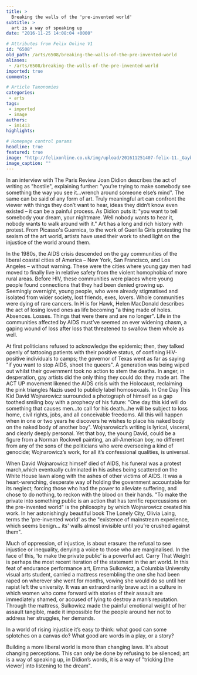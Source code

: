 ```yaml
---
title: >
  Breaking the walls of the 'pre-invented world'
subtitle: >
  art is a way of speaking up
date: "2016-11-25 14:08:04 +0000"

# Attributes from Felix Online V1
id: "6508"
old_path: /arts/6508/breaking-the-walls-of-the-pre-invented-world
aliases:
 - /arts/6508/breaking-the-walls-of-the-pre-invented-world
imported: true
comments:

# Article Taxonomies
categories:
 - arts
tags:
 - imported
 - image
authors:
 - im1413
highlights:

# Homepage control params
headline: true
featured: true
image: "http://felixonline.co.uk/img/upload/201611251407-felix-11._Gaybashers_Come_and_Get_It_1.jpg"
image_caption: ""
---
```


In an interview with The Paris Review Joan Didion describes the act of writing as "hostile", explaining further: "you’re trying to make somebody see something the way you see it...wrench around someone else’s mind". The same can be said of any form of art. Truly meaningful art can confront the viewer with things they don’t want to hear, ideas they didn’t know even existed – it can be a painful process. As Didion puts it: "you want to tell somebody your dream, your nightmare. Well nobody wants to hear it, nobody wants to walk around with it."
Art has a long and rich history with protest. From Picasso's Guernica, to the work of Guerilla Girls protesting the sexism of the art world, artists have used their work to shed light on the injustice of the world around them.

In the 1980s, the AIDS crisis descended on the gay communities of the liberal coastal cities of America – New York, San Francisco, and Los Angeles – without warning. These were the cities where young gay men had moved to finally live in relative safety from the violent homophobia of more rural areas. Before HIV, these communities were places where young people found connections that they had been denied growing up. Seemingly overnight, young people, who were already stigmatised and isolated from wider society, lost friends, exes, lovers. Whole communities were dying of rare cancers. In H is for Hawk, Helen MacDonald describes the act of losing loved ones as life becoming "a thing made of holes. Absences. Losses. Things that were there and are no longer". Life in the communities affected by AIDS must’ve seemed an ever widening chasm, a gaping wound of loss after loss that threatened to swallow them whole as well.

At first politicians refused to acknowledge the epidemic; then, they talked openly of tattooing patients with their positive status, of confining HIV-positive individuals to camps; the governor of Texas went as far as saying "if you want to stop AIDS, shoot the queers". A generation was being wiped out whilst their government took no action to stem the deaths.
In anger, in desperation, gay artists did the only thing they could do: they made art. The ACT UP movement likened the AIDS crisis with the Holocaust, reclaiming the pink triangles Nazis used to publicly label homosexuals. In One Day This Kid David Wojnarowicz surrounded a photograph of himself as a gap toothed smiling boy with a prophecy of his future: "One day this kid will do something that causes men...to call for his death...he will be subject to loss home, civil rights, jobs, and all conceivable freedoms. All this will happen when in one or two years he discovers he wishes to place his naked body on the naked body of another boy". Wojnarowicz’s writing is lyrical, visceral, and clearly deeply personal. Yet that boy, the young David, could be a figure from a Norman Rockwell painting, an all-American boy, no different from any of the sons of the politicians who were overseeing a kind of genocide; Wojnarowicz’s work, for all it’s confessional qualities, is universal.

When David Wojnarowicz himself died of AIDS, his funeral was a protest march,which eventually culminated in his ashes being scattered on the White House lawn along with the ashes of other victims of AIDS. It was a heart-wrenching, desperate way of holding the government accountable for its neglect; forcing those who had the power to alleviate suffering, and chose to do nothing, to reckon with the blood on their hands.
"To make the private into something public is an action that has terrific repercussions  on the pre-invented world" is the philosophy by which Wojnarowicz created his work. In her astonishingly beautiful book The Lonely City, Olivia Laing, terms the 'pre-invented world' as the "existence of mainstream experience, which seems benign... its' walls almost invisible until you’re crushed against them".

Much of oppression, of injustice, is about erasure: the refusal to see injustice or inequality, denying a voice to those who are marginalised. In the face of this, ‘to make the private public’ is a powerful act. Carry That Weight is perhaps the most recent iteration of the statement in the art world. In this feat of endurance performance art, Emma Sulkowicz, a Columbia University visual arts student, carried a mattress resembling the one she had been raped on wherever she went for months, vowing she would do so until her rapist left the university. It was an extraordinarily brave act in a culture in which women who come forward with stories of their assault are immediately shamed, or accused of lying to destroy a man’s reputation. Through the mattress, Sulkowicz made the painful emotional weight of her assault tangible, made it impossible for the people around her not to address her struggles, her demands.

In a world of rising injustice it’s easy to think: what good can some splotches on a canvas do? What good are words in a play, or a story?

Building a more liberal world is more than changing laws. It's about changing perceptions. This can only be done by refusing to be silenced; art is a way of speaking up, in Didion’s words, it is a way of "tricking [the viewer] into listening to the dream".
